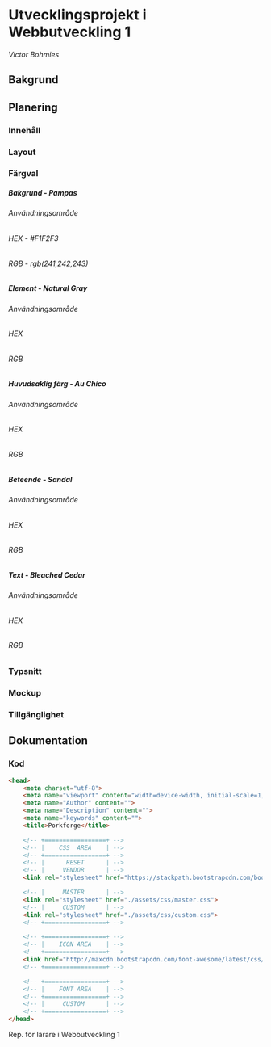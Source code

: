 # Utvecklingsprojekt i Webbutveckling 1
*Victor Bohmies*

## Bakgrund

## Planering
### Innehåll
### Layout
### Färgval

##### Bakgrund - Pampas
###### Användningsområde
###### HEX - #F1F2F3
###### RGB - rgb(241,242,243)

##### Element - Natural Gray
###### Användningsområde
###### HEX

###### RGB

##### Huvudsaklig färg - Au Chico
###### Användningsområde
###### HEX
###### RGB

##### Beteende - Sandal
###### Användningsområde
###### HEX
###### RGB

##### Text - Bleached  Cedar
###### Användningsområde
###### HEX
###### RGB
### Typsnitt
### Mockup
### Tillgänglighet

## Dokumentation
### Kod
```html
<head>
	<meta charset="utf-8">
	<meta name="viewport" content="width=device-width, initial-scale=1, shrink-to-fit=no">
	<meta name="Author" content="">
	<meta name="Description" content="">
	<meta name="keywords" content="">
	<title>Porkforge</title>

	<!-- +=================+ -->
	<!-- |    CSS  AREA    | -->
	<!-- +=================+ -->
	<!-- |      RESET      | -->
	<!-- |     VENDOR      | -->
	<link rel="stylesheet" href="https://stackpath.bootstrapcdn.com/bootstrap/4.1.3/css/bootstrap.min.css" integrity="sha384-MCw98/SFnGE8fJT3GXwEOngsV7Zt27NXFoaoApmYm81iuXoPkFOJwJ8ERdknLPMO" crossorigin="anonymous">

	<!-- |     MASTER      | -->
	<link rel="stylesheet" href="./assets/css/master.css">
	<!-- |     CUSTOM      | -->
	<link rel="stylesheet" href="./assets/css/custom.css">
	<!-- +=================+ -->

	<!-- +=================+ -->
	<!-- |    ICON AREA    | -->
	<!-- +=================+ -->
	<link href="http://maxcdn.bootstrapcdn.com/font-awesome/latest/css/font-awesome.min.css" rel="stylesheet">
	<!-- +=================+ -->

	<!-- +=================+ -->
	<!-- |    FONT AREA    | -->
	<!-- +=================+ -->
	<!-- |     CUSTOM      | -->
	<!-- +=================+ -->
</head>
```
Rep. för lärare i Webbutveckling 1
